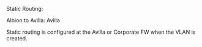 Static Routing:

Albion to Avilla: Avilla

Static routing is configured at the Avilla or Corporate FW when the VLAN is created.
